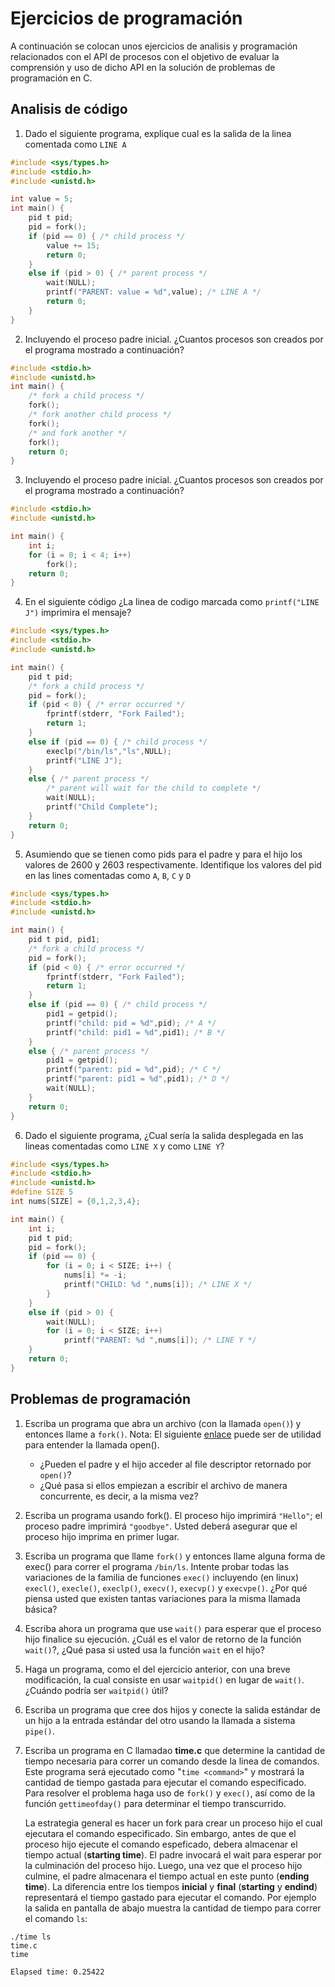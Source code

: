 # Ejercicios de programación #

A continuación se colocan unos ejercicios de analisis y programación relacionados con el API de procesos con el objetivo de evaluar la comprensión y uso de dicho API en la solución de problemas de programación en C.

## Analisis de código ##

1. Dado el siguiente programa, explique cual es la salida de la linea comentada como ```LINE A```

```C
#include <sys/types.h>
#include <stdio.h>
#include <unistd.h>

int value = 5;
int main() {
    pid t pid;
    pid = fork();
    if (pid == 0) { /* child process */
        value += 15;
        return 0;
    }
    else if (pid > 0) { /* parent process */
        wait(NULL);
        printf("PARENT: value = %d",value); /* LINE A */
        return 0;
    }
}
```

2. Incluyendo el proceso padre inicial. ¿Cuantos procesos  son creados por el programa mostrado a continuación?

```C
#include <stdio.h>
#include <unistd.h>
int main() {
    /* fork a child process */
    fork();
    /* fork another child process */
    fork();
    /* and fork another */
    fork();
    return 0;
}
```

3. Incluyendo el proceso padre inicial. ¿Cuantos procesos  son creados por el programa mostrado a continuación?

```C
#include <stdio.h>
#include <unistd.h>

int main() {
    int i;
    for (i = 0; i < 4; i++)
        fork();
    return 0;
}
```

4. En el siguiente código ¿La linea de codigo marcada como ```printf("LINE J")```  imprimira el mensaje?

```C
#include <sys/types.h>
#include <stdio.h>
#include <unistd.h>

int main() {
    pid t pid;
    /* fork a child process */
    pid = fork();
    if (pid < 0) { /* error occurred */
        fprintf(stderr, "Fork Failed");
        return 1;
    }
    else if (pid == 0) { /* child process */
        execlp("/bin/ls","ls",NULL);
        printf("LINE J");
    }
    else { /* parent process */
        /* parent will wait for the child to complete */
        wait(NULL);
        printf("Child Complete");
    }
    return 0;
}
```

5. Asumiendo que se tienen como pids para el padre y para el hijo los valores de 2600 y 2603 respectivamente. Identifique los valores del pid en las lines comentadas como ```A```, ```B```, ```C``` y ```D```

```C
#include <sys/types.h>
#include <stdio.h>
#include <unistd.h>

int main() {
    pid t pid, pid1;
    /* fork a child process */
    pid = fork();
    if (pid < 0) { /* error occurred */
        fprintf(stderr, "Fork Failed");
        return 1;
    }
    else if (pid == 0) { /* child process */
        pid1 = getpid();
        printf("child: pid = %d",pid); /* A */
        printf("child: pid1 = %d",pid1); /* B */
    }
    else { /* parent process */
        pid1 = getpid();
        printf("parent: pid = %d",pid); /* C */
        printf("parent: pid1 = %d",pid1); /* D */
        wait(NULL);
    }
    return 0;
}
```

6. Dado el siguiente programa, ¿Cual sería la salida desplegada en las lineas comentadas como ```LINE X``` y como ```LINE Y```?

```C
#include <sys/types.h>
#include <stdio.h>
#include <unistd.h>
#define SIZE 5
int nums[SIZE] = {0,1,2,3,4};

int main() {
    int i;
    pid t pid;
    pid = fork();
    if (pid == 0) {
        for (i = 0; i < SIZE; i++) {
            nums[i] *= -i;
            printf("CHILD: %d ",nums[i]); /* LINE X */
        }
    }
    else if (pid > 0) {
        wait(NULL);
        for (i = 0; i < SIZE; i++)
            printf("PARENT: %d ",nums[i]); /* LINE Y */
    }
    return 0;
}
```

## Problemas de programación ##

1. Escriba un programa que abra un archivo (con la llamada ```open()```) y entonces llame a ```fork()```. Nota: El siguiente [enlace](https://www.geeksforgeeks.org/input-output-system-calls-c-create-open-close-read-write/) puede ser de utilidad para entender la llamada open().
   * ¿Pueden el padre y el hijo acceder al file descriptor retornado por ```open()```?
   * ¿Qué pasa si ellos empiezan a escribir el archivo de manera concurrente, es decir, a la misma vez?

2. Escriba un programa usando fork(). El proceso hijo imprimirá ```"Hello"```; el proceso padre imprimirá ```"goodbye"```. Usted deberá asegurar que el proceso hijo imprima en primer lugar.

3. Escriba un programa que llame ```fork()``` y entonces llame alguna forma de exec() para correr el programa ```/bin/ls```. Intente probar todas las variaciones de la familia de funciones ```exec()``` incluyendo (en linux) ```execl()```, ```execle()```, ```execlp()```, ```execv()```, ```execvp()``` y ```execvpe()```. ¿Por qué piensa usted que existen tantas variaciones para la misma llamada básica?
   
4. Escriba ahora un programa que use ```wait()``` para esperar que el proceso hijo finalice su ejecución. ¿Cuál es el valor de retorno de la función ```wait()```?, ¿Qué pasa si usted usa la función ```wait``` en el hijo?

5. Haga un programa, como el del ejercicio anterior, con una breve modificación, la cual consiste en usar ```waitpid()``` en lugar de ```wait()```. ¿Cuándo podría ser ```waitpid()``` útil?

6. Escriba un programa que cree dos hijos y conecte la salida estándar de un hijo a la entrada estándar del otro usando la llamada a sistema ```pipe()```.

7. Escriba un programa en C llamadao **time.c** que determine la cantidad de tiempo necesaria para correr un comando desde la linea de comandos. Este programa será ejecutado como "```time <command>```" y mostrará la cantidad de tiempo gastada para ejecutar el comando especificado. Para resolver el problema haga  uso de ```fork()``` y ```exec()```, así como de la función ```gettimeofday()``` para determinar el tiempo transcurrido. 
   
   La estrategia general es hacer un fork para crear un proceso hijo el cual ejecutara el comando especificado. Sin embargo, antes de que el proceso hijo ejecute el comando espeficado, debera almacenar el tiempo actual (**starting time**). El padre invocará el wait para esperar por la culminación del proceso hijo. Luego, una vez que el proceso hijo culmine, el padre almacenara el tiempo actual en este punto (**ending time**). La diferencia entre los tiempos **inicial** y **final** (**starting** y **endind**) representará el tiempo gastado para ejecutar el comando. Por ejemplo la salida en pantalla de abajo muestra la cantidad de tiempo para correr el comando ```ls```:

```
./time ls
time.c
time

Elapsed time: 0.25422
```

